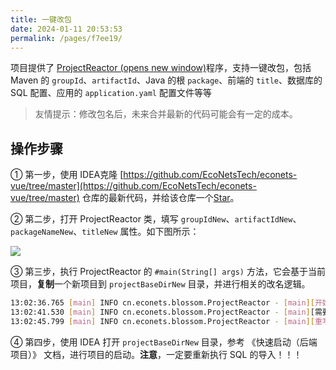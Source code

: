 ```yaml
---
title: 一键改包
date: 2024-01-11 20:53:53
permalink: /pages/f7ee19/
---
```


项目提供了 [ProjectReactor (opens new window)](https://github.com/YunaiV/ruoyi-vue-pro/blob/master/yudao-server/src/test/java/cn/iocoder/yudao/ProjectReactor.java)程序，支持一键改包，包括 Maven 的 `groupId`、`artifactId`、Java 的根 `package`、前端的 `title`、数据库的 SQL 配置、应用的 `application.yaml` 配置文件等等

> 友情提示：修改包名后，未来合并最新的代码可能会有一定的成本。

## 操作步骤

① 第一步，使用 IDEA克隆 [https://github.com/EcoNetsTech/econets-vue/tree/master](https://github.com/EcoNetsTech/econets-vue/tree/master) 仓库的最新代码，并给该仓库一个[Star](https://github.com/EcoNetsTech/econets-vue/tree/master)。

② 第二步，打开 ProjectReactor 类，填写 `groupIdNew`、`artifactIdNew`、`packageNameNew`、`titleNew` 属性。如下图所示：

![](https://ximu233.oss-cn-shenzhen.aliyuncs.com/econets-vue/update_package_1.png)

③ 第三步，执行 ProjectReactor 的 `#main(String[] args)` 方法，它会基于当前项目，**复制**一个新项目到 `projectBaseDirNew` 目录，并进行相关的改名逻辑。

```sh
13:02:36.765 [main] INFO cn.econets.blossom.ProjectReactor - [main][开始获得需要重写的文件]
13:02:41.530 [main] INFO cn.econets.blossom.ProjectReactor - [main][需要重写的文件数量：2825，预计需要 5-10 秒]
13:02:45.799 [main] INFO cn.econets.blossom.ProjectReactor - [main][重写完成]
```

④ 第四步，使用 IDEA 打开 `projectBaseDirNew` 目录，参考 《快速启动（后端项目）》 文档，进行项目的启动。**注意**，一定要重新执行 SQL 的导入！！！